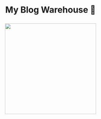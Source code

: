 # <p align="center">My Blog Warehouse 🌟</p>

<center><img src="https://user-images.githubusercontent.com/118878596/219285107-ebc7f519-0736-45ee-9b1a-686a934e0327.png" height=300></center>
